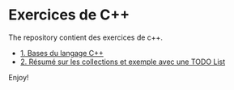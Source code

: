 # Exercices de C++

The repository contient des exercices de c++.

- [1. Bases du langage C++](1-bases/)
- [2. Résumé sur les collections et exemple avec une TODO List](2-collections/README.md)

Enjoy!
